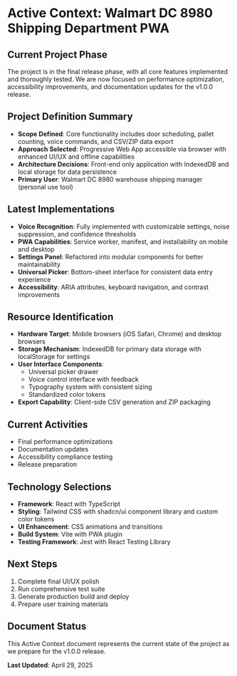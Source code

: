 
# Active Context: Walmart DC 8980 Shipping Department PWA

## Current Project Phase
The project is in the final release phase, with all core features implemented and thoroughly tested. We are now focused on performance optimization, accessibility improvements, and documentation updates for the v1.0.0 release.

## Project Definition Summary
- **Scope Defined**: Core functionality includes door scheduling, pallet counting, voice commands, and CSV/ZIP data export
- **Approach Selected**: Progressive Web App accessible via browser with enhanced UI/UX and offline capabilities
- **Architecture Decisions**: Front-end only application with IndexedDB and local storage for data persistence
- **Primary User**: Walmart DC 8980 warehouse shipping manager (personal use tool)

## Latest Implementations
- **Voice Recognition**: Fully implemented with customizable settings, noise suppression, and confidence thresholds
- **PWA Capabilities**: Service worker, manifest, and installability on mobile and desktop
- **Settings Panel**: Refactored into modular components for better maintainability
- **Universal Picker**: Bottom-sheet interface for consistent data entry experience
- **Accessibility**: ARIA attributes, keyboard navigation, and contrast improvements

## Resource Identification
- **Hardware Target**: Mobile browsers (iOS Safari, Chrome) and desktop browsers
- **Storage Mechanism**: IndexedDB for primary data storage with localStorage for settings
- **User Interface Components**: 
  - Universal picker drawer
  - Voice control interface with feedback
  - Typography system with consistent sizing
  - Standardized color tokens
- **Export Capability**: Client-side CSV generation and ZIP packaging

## Current Activities
- Final performance optimizations
- Documentation updates
- Accessibility compliance testing
- Release preparation

## Technology Selections
- **Framework**: React with TypeScript
- **Styling**: Tailwind CSS with shadcn/ui component library and custom color tokens
- **UI Enhancement**: CSS animations and transitions
- **Build System**: Vite with PWA plugin
- **Testing Framework**: Jest with React Testing Library

## Next Steps
1. Complete final UI/UX polish
2. Run comprehensive test suite
3. Generate production build and deploy
4. Prepare user training materials

## Document Status
This Active Context document represents the current state of the project as we prepare for the v1.0.0 release.

**Last Updated**: April 29, 2025
